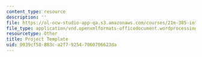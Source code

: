 ```yaml
---
content_type: resource
description: ''
file: https://ol-ocw-studio-app-qa.s3.amazonaws.com/courses/21m-385-interactive-music-systems-fall-2016/0939cf58883ca2f792547060706623da_MIT21M_385F16_project-template.docx
file_type: application/vnd.openxmlformats-officedocument.wordprocessingml.document
resourcetype: Other
title: Project Template
uid: 0939cf58-883c-a2f7-9254-7060706623da
---
```

